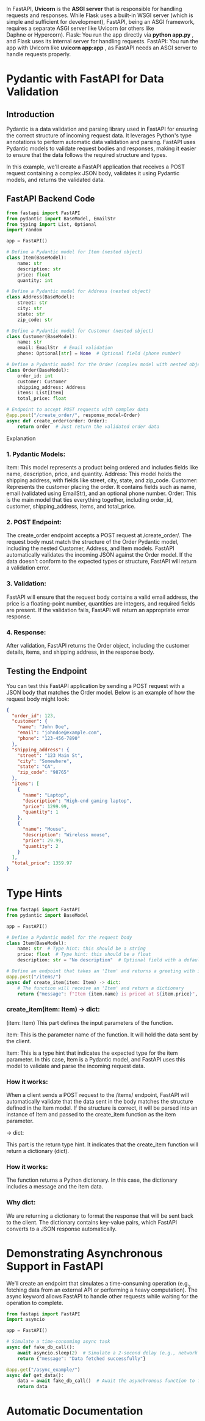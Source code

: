 In FastAPI, **Uvicorn**  is the  **ASGI server**  that is responsible for handling requests and responses. While Flask uses a built-in WSGI server (which is simple and sufficient for development), FastAPI, being an ASGI framework, requires a separate ASGI server like Uvicorn (or others like Daphne or Hypercorn).
Flask: You run the app directly via **python app.py** , and Flask uses its internal server for handling requests.
FastAPI: You run the app with Uvicorn like **uvicorn app:app** , as FastAPI needs an ASGI server to handle requests properly.

# Pydantic with FastAPI for Data Validation

## Introduction

Pydantic is a data validation and parsing library used in FastAPI for ensuring the correct structure of incoming request data. It leverages Python's type annotations to perform automatic data validation and parsing. FastAPI uses Pydantic models to validate request bodies and responses, making it easier to ensure that the data follows the required structure and types.

In this example, we'll create a FastAPI application that receives a POST request containing a complex JSON body, validates it using Pydantic models, and returns the validated data.

## FastAPI Backend Code

```python
from fastapi import FastAPI
from pydantic import BaseModel, EmailStr
from typing import List, Optional
import random

app = FastAPI()

# Define a Pydantic model for Item (nested object)
class Item(BaseModel):
    name: str
    description: str
    price: float
    quantity: int

# Define a Pydantic model for Address (nested object)
class Address(BaseModel):
    street: str
    city: str
    state: str
    zip_code: str

# Define a Pydantic model for Customer (nested object)
class Customer(BaseModel):
    name: str
    email: EmailStr  # Email validation
    phone: Optional[str] = None  # Optional field (phone number)

# Define a Pydantic model for the Order (complex model with nested objects)
class Order(BaseModel):
    order_id: int
    customer: Customer
    shipping_address: Address
    items: List[Item]
    total_price: float

# Endpoint to accept POST requests with complex data
@app.post("/create_order/", response_model=Order)
async def create_order(order: Order):
    return order  # Just return the validated order data


```


Explanation
### 1. Pydantic Models:
Item: This model represents a product being ordered and includes fields like name, description, price, and quantity.
Address: This model holds the shipping address, with fields like street, city, state, and zip_code.
Customer: Represents the customer placing the order. It contains fields such as name, email (validated using EmailStr), and an optional phone number.
Order: This is the main model that ties everything together, including order_id, customer, shipping_address, items, and total_price.
### 2. POST Endpoint:
The create_order endpoint accepts a POST request at /create_order/.
The request body must match the structure of the Order Pydantic model, including the nested Customer, Address, and Item models.
FastAPI automatically validates the incoming JSON against the Order model. If the data doesn't conform to the expected types or structure, FastAPI will return a validation error.
### 3. Validation:
FastAPI will ensure that the request body contains a valid email address, the price is a floating-point number, quantities are integers, and required fields are present. If the validation fails, FastAPI will return an appropriate error response.
### 4. Response:
After validation, FastAPI returns the Order object, including the customer details, items, and shipping address, in the response body.


## Testing the Endpoint
You can test this FastAPI application by sending a POST request with a JSON body that matches the Order model. Below is an example of how the request body might look:

```json
{
  "order_id": 123,
  "customer": {
    "name": "John Doe",
    "email": "johndoe@example.com",
    "phone": "123-456-7890"
  },
  "shipping_address": {
    "street": "123 Main St",
    "city": "Somewhere",
    "state": "CA",
    "zip_code": "98765"
  },
  "items": [
    {
      "name": "Laptop",
      "description": "High-end gaming laptop",
      "price": 1299.99,
      "quantity": 1
    },
    {
      "name": "Mouse",
      "description": "Wireless mouse",
      "price": 29.99,
      "quantity": 2
    }
  ],
  "total_price": 1359.97
}
```

# Type Hints

```python
from fastapi import FastAPI
from pydantic import BaseModel

app = FastAPI()

# Define a Pydantic model for the request body
class Item(BaseModel):
    name: str  # Type hint: this should be a string
    price: float  # Type hint: this should be a float
    description: str = "No description"  # Optional field with a default value

# Define an endpoint that takes an 'Item' and returns a greeting with its name and price
@app.post("/items/")
async def create_item(item: Item) -> dict:
    # The function will receive an 'Item' and return a dictionary
    return {"message": f"Item {item.name} is priced at ${item.price}", "item": item.dict()}

```

###  create_item(item: Item) -> dict:

(item: Item)
This part defines the input parameters of the function.

item: This is the parameter name of the function. It will hold the data sent by the client.

Item: This is a type hint that indicates the expected type for the item parameter. In this case, Item is a Pydantic model, and FastAPI uses this model to validate and parse the incoming request data.

### How it works:
 When a client sends a POST request to the /items/ endpoint, FastAPI will automatically validate that the data sent in the body matches the structure defined in the Item model. If the structure is correct, it will be parsed into an instance of Item and passed to the create_item function as the item parameter.


-> dict:

This part is the return type hint. It indicates that the create_item function will return a dictionary (dict).
### How it works:
 The function returns a Python dictionary. In this case, the dictionary includes a message and the item data.
### Why dict:
 We are returning a dictionary to format the response that will be sent back to the client. The dictionary contains key-value pairs, which FastAPI converts to a JSON response automatically.



# Demonstrating Asynchronous Support in FastAPI

We’ll create an endpoint that simulates a time-consuming operation (e.g., fetching data from an external API or performing a heavy computation). The async keyword allows FastAPI to handle other requests while waiting for the operation to complete.

```python
from fastapi import FastAPI
import asyncio

app = FastAPI()

# Simulate a time-consuming async task
async def fake_db_call():
    await asyncio.sleep(2)  # Simulate a 2-second delay (e.g., network request or DB query)
    return {"message": "Data fetched successfully"}

@app.get("/async_example/")
async def get_data():
    data = await fake_db_call()  # Await the asynchronous function to finish
    return data
```

# Automatic Documentation

